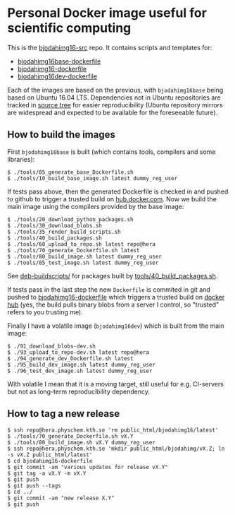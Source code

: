 # Personal Docker image useful for scientific computing

This is the [bjodahimg16-src](https://github.com/bjodah/bjodahimg16-src) repo.
It contains scripts and templates for:

  - [bjodahimg16base-dockerfile](https://github.com/bjodah/bjodahimg16base-dockerfile)
  - [bjodahimg16-dockerfile](https://github.com/bjodah/bjodahimg16-dockerfile)
  - [bjodahimg16dev-dockerfile](https://github.com/bjodah/bjodahimg16dev-dockerfile)

Each of the images are based on the previous, with `bjodahimg16base`
being based on Ubuntu 16.04 LTS. Dependencies not in Ubuntu
repositories are tracked in [source tree](./environment/resources) for
easier reproducibility (Ubuntu repository mirrors are widespread and
expected to be available for the foreseeable future).

## How to build the images

First `bjodahimg16base` is built (which contains tools, compilers and
some libraries):

```
$ ./tools/05_generate_base_Dockerfile.sh
$ ./tools/10_build_base_image.sh latest dummy_reg_user
```

If tests pass above, then the generated Dockerfile is checked in and
pushed to github to trigger a trusted build on
[hub.docker.com](https://hub.docker.com/r/bjodah/bjodahimg16base/). Now
we build the main image using the compilers provided by the base image:

```
$ ./tools/20_download_python_packages.sh
$ ./tools/30_download_blobs.sh
$ ./tools/35_render_build_scripts.sh
$ ./tools/40_build_packages.sh
$ ./tools/60_upload_to_repo.sh latest repo@hera
$ ./tools/70_generate_Dockerfile.sh latest
$ ./tools/80_build_image.sh latest dummy_reg_user
$ ./tools/85_test_image.sh latest dummy_reg_user
```

See [deb-buildscripts/](deb-buildscripts/) for packages built by
[tools/40_build_packages.sh](tools/40_build_packages.sh).

If tests pass in the last step the new ``Dockerfile`` is commited in
git and pushed to
[bjodahimg16-dockerfile](https://github.com/bjodah/bjodahimg16-dockerfile)
which triggers a trusted build on
[docker hub](https://hub.docker.com/r/bjodah/bjodahimg16) (yes, the 
build pulls binary blobs from a server I control, so "trusted" refers
to you trusting me).

Finally I have a volatile image (```bjodahimg16dev```) which is built
from the main image: 
```
$ ./91_download_blobs-dev.sh
$ ./93_upload_to_repo-dev.sh latest repo@hera
$ ./94_generate_dev_Dockerfile.sh latest
$ ./95_build_dev_image.sh latest dummy_reg_user
$ ./96_test_dev_image.sh latest dummy_reg_user
```

With volatile I mean that it is a moving target, still useful
for e.g. CI-servers but not as long-term reproducibility dependency.

## How to tag a new release
```
$ ssh repo@hera.physchem.kth.se 'rm public_html/bjodahimg16/latest'
$ ./tools/70_generate_Dockerfile.sh vX.Y
$ ./tools/80_build_image.sh vX.Y dummy_reg_user
$ ssh repo@hera.physchem.kth.se 'mkdir public_html/bjodahimg/vX.Z; ln -s vX.Z public_html/latest'
$ cd bjodahimg16-dockerfile
$ git commit -am "various updates for release vX.Y"
$ git tag -a vX.Y -m vX.Y
$ git push
$ git push --tags
$ cd ../
$ git commit -am "new release X.Y"
$ git push
```
